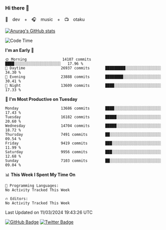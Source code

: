 ### Hi there 👋

🚀　dev　+　🎧　music　+　📺　otaku


[![Anurag's GitHub stats](https://github-readme-stats.vercel.app/api?username=koheitasaka&count_private=true&show_icons=true&theme=monokai)](https://github.com/koheitasaka/github-readme-stats)

<!--START_SECTION:waka-->
![Code Time](http://img.shields.io/badge/Code%20Time-1%2C161%20hrs%2023%20mins-blue)

**I'm an Early 🐤** 

```text
🌞 Morning                14107 commits       ████░░░░░░░░░░░░░░░░░░░░░   17.96 % 
🌆 Daytime                26937 commits       █████████░░░░░░░░░░░░░░░░   34.30 % 
🌃 Evening                23888 commits       ████████░░░░░░░░░░░░░░░░░   30.41 % 
🌙 Night                  13609 commits       ████░░░░░░░░░░░░░░░░░░░░░   17.33 % 
```
📅 **I'm Most Productive on Tuesday** 

```text
Monday                   13686 commits       ████░░░░░░░░░░░░░░░░░░░░░   17.43 % 
Tuesday                  16182 commits       █████░░░░░░░░░░░░░░░░░░░░   20.60 % 
Wednesday                14704 commits       █████░░░░░░░░░░░░░░░░░░░░   18.72 % 
Thursday                 7491 commits        ██░░░░░░░░░░░░░░░░░░░░░░░   09.54 % 
Friday                   9419 commits        ███░░░░░░░░░░░░░░░░░░░░░░   11.99 % 
Saturday                 9956 commits        ███░░░░░░░░░░░░░░░░░░░░░░   12.68 % 
Sunday                   7103 commits        ██░░░░░░░░░░░░░░░░░░░░░░░   09.04 % 
```


📊 **This Week I Spent My Time On** 

```text
💬 Programming Languages: 
No Activity Tracked This Week

🔥 Editors: 
No Activity Tracked This Week
```


 Last Updated on 11/03/2024 19:43:26 UTC
<!--END_SECTION:waka-->

[![GitHub Badge](https://img.shields.io/badge/GitHub-100000?style=for-the-badge&logo=github&logoColor=white)](https://github.com/koheitasaka)
[![Twitter Badge](https://img.shields.io/badge/Twitter-1DA1F2?style=for-the-badge&logo=twitter&logoColor=white)](https://twitter.com/sleep_asleep_)
